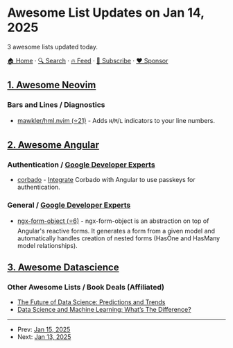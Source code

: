 # Awesome List Updates on Jan 14, 2025

3 awesome lists updated today.

[🏠 Home](/README.md) · [🔍 Search](https://www.trackawesomelist.com/search/) · [🔥 Feed](https://www.trackawesomelist.com/rss.xml) · [📮 Subscribe](https://trackawesomelist.us17.list-manage.com/subscribe?u=d2f0117aa829c83a63ec63c2f&id=36a103854c) · [❤️  Sponsor](https://github.com/sponsors/theowenyoung)



## [1. Awesome Neovim](/content/rockerBOO/awesome-neovim/README.md)

### Bars and Lines / Diagnostics

*   [mawkler/hml.nvim (⭐21)](https://github.com/mawkler/hml.nvim) - Adds `H`/`M`/`L` indicators to your line numbers.

## [2. Awesome Angular](/content/PatrickJS/awesome-angular/README.md)

### Authentication / [Google Developer Experts](https://developers.google.com/experts/all/technology/web-technologies)

*   [corbado](https://www.corbado.com/#signup-init) - [Integrate](https://docs.corbado.com/corbado-complete/frontend-integration/angular) Corbado with Angular to use passkeys for authentication.

### General / [Google Developer Experts](https://developers.google.com/experts/all/technology/web-technologies)

*   [ngx-form-object (⭐6)](https://github.com/infinum/ngx-form-object) - ngx-form-object is an abstraction on top of Angular's reactive forms. It generates a form from a given model and automatically handles creation of nested forms (HasOne and HasMany model relationships).

## [3. Awesome Datascience](/content/academic/awesome-datascience/README.md)

### Other Awesome Lists / Book Deals (Affiliated)

*   [The Future of Data Science: Predictions and Trends](https://www.appliedaicourse.com/blog/future-of-data-science/)
*   [Data Science and Machine Learning: What’s The Difference?](https://www.appliedaicourse.com/blog/data-science-and-machine-learning-whats-the-difference/)

---

- Prev: [Jan 15, 2025](/content/2025/01/15/README.md)
- Next: [Jan 13, 2025](/content/2025/01/13/README.md)